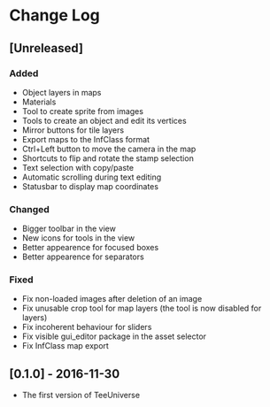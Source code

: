 # Change Log

## [Unreleased]
### Added
- Object layers in maps
- Materials
- Tool to create sprite from images
- Tools to create an object and edit its vertices
- Mirror buttons for tile layers
- Export maps to the InfClass format
- Ctrl+Left button to move the camera in the map
- Shortcuts to flip and rotate the stamp selection
- Text selection with copy/paste
- Automatic scrolling during text editing
- Statusbar to display map coordinates

### Changed
- Bigger toolbar in the view
- New icons for tools in the view
- Better appearence for focused boxes
- Better appearence for separators

### Fixed
- Fix non-loaded images after deletion of an image
- Fix unusable crop tool for map layers (the tool is now disabled for layers)
- Fix incoherent behaviour for sliders
- Fix visible gui_editor package in the asset selector
- Fix InfClass map export

## [0.1.0] - 2016-11-30
- The first version of TeeUniverse
